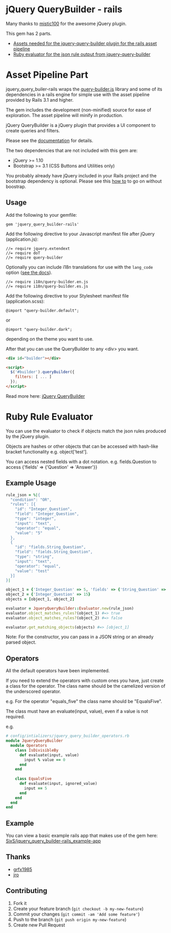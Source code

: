 # jQuery QueryBuilder - rails

Many thanks to [mistic100](https://github.com/mistic100) for the awesome jQuery plugin.

This gem has 2 parts.
- [Assets needed for the jquery-query-builder plugin for the rails asset pipeline](#asset-pipeline-part)
- [Ruby evaluator for the json rule output from jquery-query-builder](#ruby-rule-evaluator)

# Asset Pipeline Part

jquery_query_builer-rails wraps the [query-builder.js](http://querybuilder.js.org//) library
and some of its dependencies in a rails engine for simple use with the asset pipeline provided by Rails 3.1 and higher.

The gem includes the development (non-minified) source for ease of exploration.
The asset pipeline will minify in production.

jQuery QueryBuilder is a jQuery plugin that provides a UI component to create queries and filters.

Please see the [documentation](http://querybuilder.js.org/) for details.

The two dependencies that are not included with this gem are:
- jQuery >= 1.10
- Bootstrap >= 3.1 (CSS Buttons and Utilities only)

You probably already have jQuery included in your Rails project and the bootstrap dependency is optional.
Please see this [how to](http://querybuilder.js.org/dev/no-bootstrap.html) to go on without boostrap.

## Usage

Add the following to your gemfile:

    gem 'jquery_query_builder-rails'

Add the following directive to your Javascript manifest file after jQuery (application.js):

    //= require jquery.extendext
    //= require doT
    //= require query-builder

Optionally you can include i18n translations for use with the `lang_code` option ([see the docs](http://querybuilder.js.org/#lang)).

    //= require i18n/query-builder.en.js
    //= require i18n/query-builder.es.js

Add the following directive to your Stylesheet manifest file (application.scss):

    @import "query-builder.default";
or

    @import "query-builder.dark";

depending on the theme you want to use.

After that you can use the QueryBuilder to any \<div\> you want.
```html
<div id="builder"></div>

<script>
  $('#builder').queryBuilder({
    filters: [ ... ]
  });
</script>
```
Read more here:
[jQuery QueryBuilder](http://querybuilder.js.org//)

# Ruby Rule Evaluator

You can use the evaluator to check if objects match the json rules produced by the jQuery plugin.

Objects are hashes or other objects that can be accessed with hash-like bracket functionality e.g. object['test'].

You can access nested fields with a dot notation.
e.g. fields.Question to access {'fields' => {'Question' => 'Answer'}}

## Example Usage
```ruby
rule_json = %|{
  "condition": "OR",
  "rules": [{
    "id": "Integer_Question",
    "field": "Integer_Question",
    "type": "integer",
    "input": "text",
    "operator": "equal",
    "value": "5"
  },
  {
    "id": "fields.String_Question",
    "field": "fields.String_Question",
    "type": "string",
    "input": "text",
    "operator": "equal",
    "value": "test"
  }]
}|

object_1 = {'Integer_Question' => 5, 'fields' => {'String_Question' => 'test'}}
object_2 = {'Integer_Question' => 15}
objects = [object_1, object_2]

evaluator = JqueryQueryBuilder::Evaluator.new(rule_json)
evaluator.object_matches_rules?(object_1) #=> true
evaluator.object_matches_rules?(object_2) #=> false

evaluator.get_matching_objects(objects) #=> [object_1]
```

Note: For the constructor, you can pass in a JSON string or an already parsed object.

## Operators

All the default operators have been implemented.

If you need to extend the operators with custom ones you have, just create a class for the operator.
The class name should be the camelized version of the underscored operator.

e.g. For the operator "equals_five" the class name should be "EqualsFive".

The class must have an evaluate(input, value), even if a value is not required.

e.g.
```ruby
# config/intializers/jquery_query_builder_operators.rb
module JqueryQueryBuilder
  module Operators
    class IsDivisibleBy
      def evaluate(input, value)
        input % value == 0
      end
    end
    
    class EqualsFive
      def evaluate(input, ignored_value)
        input == 5
      end
    end
  end
end
```

## Example

You can view a basic example rails app that makes use of the gem here:
[SixS/jquery_query_builder-rails_example-app](https://github.com/SixiS/jquery_query_builder-rails_example-app)

## Thanks
* [grfx1985](https://github.com/grfx1985)
* [jro](https://github.com/jro)

## Contributing

1. Fork it
2. Create your feature branch (`git checkout -b my-new-feature`)
3. Commit your changes (`git commit -am 'Add some feature'`)
4. Push to the branch (`git push origin my-new-feature`)
5. Create new Pull Request
